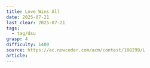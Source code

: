 ```yaml
---
title: Love Wins All
date: 2025-07-21
last_clear: 2025-07-21
tags:
  - tag/dsu
grasp: 4
difficulty: 1400
source: https://ac.nowcoder.com/acm/contest/108299/L
article:
---
```

